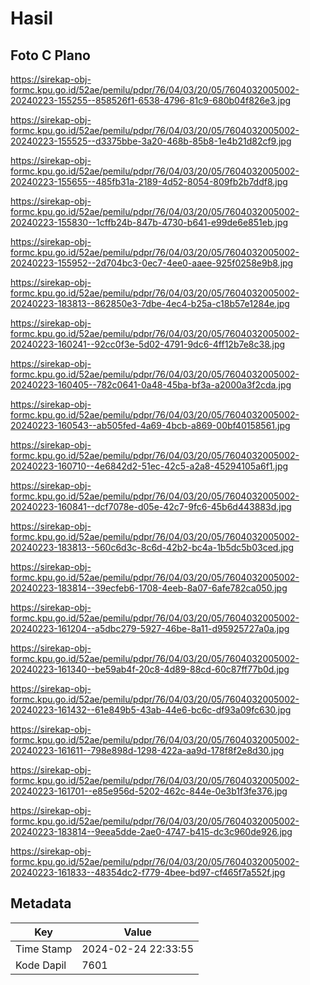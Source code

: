 # Hasil

## Foto C Plano

https://sirekap-obj-formc.kpu.go.id/52ae/pemilu/pdpr/76/04/03/20/05/7604032005002-20240223-155255--858526f1-6538-4796-81c9-680b04f826e3.jpg

https://sirekap-obj-formc.kpu.go.id/52ae/pemilu/pdpr/76/04/03/20/05/7604032005002-20240223-155525--d3375bbe-3a20-468b-85b8-1e4b21d82cf9.jpg

https://sirekap-obj-formc.kpu.go.id/52ae/pemilu/pdpr/76/04/03/20/05/7604032005002-20240223-155655--485fb31a-2189-4d52-8054-809fb2b7ddf8.jpg

https://sirekap-obj-formc.kpu.go.id/52ae/pemilu/pdpr/76/04/03/20/05/7604032005002-20240223-155830--1cffb24b-847b-4730-b641-e99de6e851eb.jpg

https://sirekap-obj-formc.kpu.go.id/52ae/pemilu/pdpr/76/04/03/20/05/7604032005002-20240223-155952--2d704bc3-0ec7-4ee0-aaee-925f0258e9b8.jpg

https://sirekap-obj-formc.kpu.go.id/52ae/pemilu/pdpr/76/04/03/20/05/7604032005002-20240223-183813--862850e3-7dbe-4ec4-b25a-c18b57e1284e.jpg

https://sirekap-obj-formc.kpu.go.id/52ae/pemilu/pdpr/76/04/03/20/05/7604032005002-20240223-160241--92cc0f3e-5d02-4791-9dc6-4ff12b7e8c38.jpg

https://sirekap-obj-formc.kpu.go.id/52ae/pemilu/pdpr/76/04/03/20/05/7604032005002-20240223-160405--782c0641-0a48-45ba-bf3a-a2000a3f2cda.jpg

https://sirekap-obj-formc.kpu.go.id/52ae/pemilu/pdpr/76/04/03/20/05/7604032005002-20240223-160543--ab505fed-4a69-4bcb-a869-00bf40158561.jpg

https://sirekap-obj-formc.kpu.go.id/52ae/pemilu/pdpr/76/04/03/20/05/7604032005002-20240223-160710--4e6842d2-51ec-42c5-a2a8-45294105a6f1.jpg

https://sirekap-obj-formc.kpu.go.id/52ae/pemilu/pdpr/76/04/03/20/05/7604032005002-20240223-160841--dcf7078e-d05e-42c7-9fc6-45b6d443883d.jpg

https://sirekap-obj-formc.kpu.go.id/52ae/pemilu/pdpr/76/04/03/20/05/7604032005002-20240223-183813--560c6d3c-8c6d-42b2-bc4a-1b5dc5b03ced.jpg

https://sirekap-obj-formc.kpu.go.id/52ae/pemilu/pdpr/76/04/03/20/05/7604032005002-20240223-183814--39ecfeb6-1708-4eeb-8a07-6afe782ca050.jpg

https://sirekap-obj-formc.kpu.go.id/52ae/pemilu/pdpr/76/04/03/20/05/7604032005002-20240223-161204--a5dbc279-5927-46be-8a11-d95925727a0a.jpg

https://sirekap-obj-formc.kpu.go.id/52ae/pemilu/pdpr/76/04/03/20/05/7604032005002-20240223-161340--be59ab4f-20c8-4d89-88cd-60c87ff77b0d.jpg

https://sirekap-obj-formc.kpu.go.id/52ae/pemilu/pdpr/76/04/03/20/05/7604032005002-20240223-161432--61e849b5-43ab-44e6-bc6c-df93a09fc630.jpg

https://sirekap-obj-formc.kpu.go.id/52ae/pemilu/pdpr/76/04/03/20/05/7604032005002-20240223-161611--798e898d-1298-422a-aa9d-178f8f2e8d30.jpg

https://sirekap-obj-formc.kpu.go.id/52ae/pemilu/pdpr/76/04/03/20/05/7604032005002-20240223-161701--e85e956d-5202-462c-844e-0e3b1f3fe376.jpg

https://sirekap-obj-formc.kpu.go.id/52ae/pemilu/pdpr/76/04/03/20/05/7604032005002-20240223-183814--9eea5dde-2ae0-4747-b415-dc3c960de926.jpg

https://sirekap-obj-formc.kpu.go.id/52ae/pemilu/pdpr/76/04/03/20/05/7604032005002-20240223-161833--48354dc2-f779-4bee-bd97-cf465f7a552f.jpg


## Metadata

| Key        | Value               |
| ---------- | ------------------- |
| Time Stamp | 2024-02-24 22:33:55 |
| Kode Dapil | 7601                |



